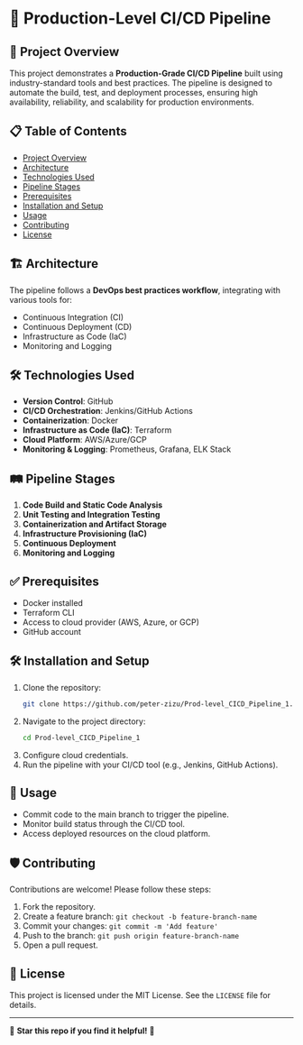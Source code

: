 # 🚀 Production-Level CI/CD Pipeline

## 🎯 Project Overview
This project demonstrates a **Production-Grade CI/CD Pipeline** built using industry-standard tools and best practices. The pipeline is designed to automate the build, test, and deployment processes, ensuring high availability, reliability, and scalability for production environments.

## 📋 Table of Contents
- [Project Overview](#-project-overview)
- [Architecture](#-architecture)
- [Technologies Used](#-technologies-used)
- [Pipeline Stages](#-pipeline-stages)
- [Prerequisites](#-prerequisites)
- [Installation and Setup](#-installation-and-setup)
- [Usage](#-usage)
- [Contributing](#-contributing)
- [License](#-license)

## 🏗️ Architecture
The pipeline follows a **DevOps best practices workflow**, integrating with various tools for:
- Continuous Integration (CI)
- Continuous Deployment (CD)
- Infrastructure as Code (IaC)
- Monitoring and Logging

## 🛠️ Technologies Used
- **Version Control**: GitHub
- **CI/CD Orchestration**: Jenkins/GitHub Actions
- **Containerization**: Docker
- **Infrastructure as Code (IaC)**: Terraform
- **Cloud Platform**: AWS/Azure/GCP
- **Monitoring & Logging**: Prometheus, Grafana, ELK Stack

## 🛤️ Pipeline Stages
1. **Code Build and Static Code Analysis**
2. **Unit Testing and Integration Testing**
3. **Containerization and Artifact Storage**
4. **Infrastructure Provisioning (IaC)**
5. **Continuous Deployment**
6. **Monitoring and Logging**

## ✅ Prerequisites
- Docker installed
- Terraform CLI
- Access to cloud provider (AWS, Azure, or GCP)
- GitHub account

## 🛠️ Installation and Setup
1. Clone the repository:
   ```bash
   git clone https://github.com/peter-zizu/Prod-level_CICD_Pipeline_1.git
   ```
2. Navigate to the project directory:
   ```bash
   cd Prod-level_CICD_Pipeline_1
   ```
3. Configure cloud credentials.
4. Run the pipeline with your CI/CD tool (e.g., Jenkins, GitHub Actions).

## 🚀 Usage
- Commit code to the main branch to trigger the pipeline.
- Monitor build status through the CI/CD tool.
- Access deployed resources on the cloud platform.

## 🛡️ Contributing
Contributions are welcome! Please follow these steps:
1. Fork the repository.
2. Create a feature branch: `git checkout -b feature-branch-name`
3. Commit your changes: `git commit -m 'Add feature'`
4. Push to the branch: `git push origin feature-branch-name`
5. Open a pull request.

## 📄 License
This project is licensed under the MIT License. See the `LICENSE` file for details.

---

🌟 **Star this repo if you find it helpful!** 🌟

